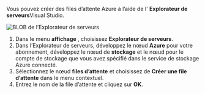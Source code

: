 Vous pouvez créer des files d’attente Azure à l’aide de l' **Explorateur de serveurs**Visual Studio.

![BLOB de l’Explorateur de serveurs][Image1]

1. Dans le menu **affichage** , choisissez **Explorateur de serveurs**.
2. Dans l’Explorateur de serveurs, développez le nœud **Azure** pour votre abonnement, développez le nœud de **stockage** et le nœud pour le compte de stockage que vous avez spécifié dans le service de stockage Azure connecté.
3. Sélectionnez le nœud **files d’attente** et choisissez de **Créer une file d’attente** dans le menu contextuel.
4. Entrez le nom de la file d’attente et cliquez sur **OK**.   


[Image1]: ./media/vs-create-queue-in-server-explorer/vs-storage-queues-create-in-server-explorer.png